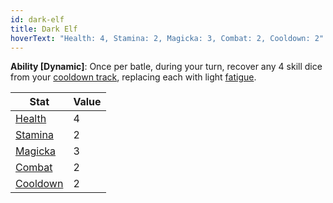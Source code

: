 ```yaml
---
id: dark-elf
title: Dark Elf
hoverText: "Health: 4, Stamina: 2, Magicka: 3, Combat: 2, Cooldown: 2"
---
```


**Ability [Dynamic]**: Once per batle, during your turn, recover any 4 skill dice from your [cooldown track](/docs/all/glossary/cooldown-track), replacing each with light [fatigue](/docs/all/glossary/fatigue).

| Stat                                   | Value |
| -------------------------------------- | ----- |
| [Health](/docs/all/stats/health)       | 4     |
| [Stamina](/docs/all/stats/stamina)     | 2     |
| [Magicka](/docs/all/stats/magicka)     | 3     |
| [Combat](/docs/all/skill-lines/combat) | 2     |
| [Cooldown](/docs/all/stats/cooldown)   | 2     |

